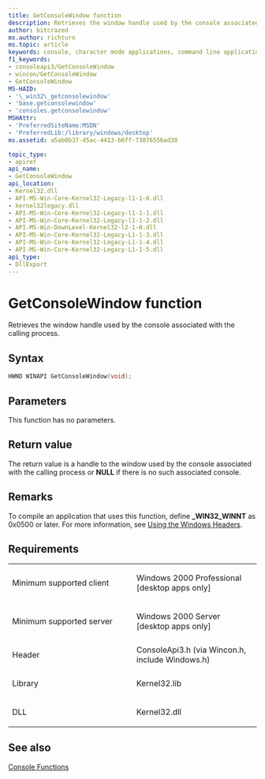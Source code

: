 ```yaml
---
title: GetConsoleWindow function
description: Retrieves the window handle used by the console associated with the calling process.
author: bitcrazed
ms.author: richturn
ms.topic: article
keywords: console, character mode applications, command line applications, terminal applications, console api
f1_keywords:
- consoleapi3/GetConsoleWindow
- wincon/GetConsoleWindow
- GetConsoleWindow
MS-HAID:
- '\_win32\_getconsolewindow'
- 'base.getconsolewindow'
- 'consoles.getconsolewindow'
MSHAttr:
- 'PreferredSiteName:MSDN'
- 'PreferredLib:/library/windows/desktop'
ms.assetid: a5ab0b37-45ac-4413-b6ff-73876556ad38

topic_type:
- apiref
api_name:
- GetConsoleWindow
api_location:
- Kernel32.dll
- API-MS-Win-Core-Kernel32-Legacy-l1-1-0.dll
- kernel32legacy.dll
- API-MS-Win-Core-Kernel32-Legacy-l1-1-1.dll
- API-MS-Win-Core-Kernel32-Legacy-l1-1-2.dll
- API-MS-Win-DownLevel-Kernel32-l2-1-0.dll
- API-MS-Win-Core-Kernel32-Legacy-L1-1-3.dll
- API-MS-Win-Core-Kernel32-Legacy-L1-1-4.dll
- API-MS-Win-Core-Kernel32-Legacy-L1-1-5.dll
api_type:
- DllExport
---
```


# GetConsoleWindow function


Retrieves the window handle used by the console associated with the calling process.

Syntax
------

```C
HWND WINAPI GetConsoleWindow(void);
```

Parameters
----------

This function has no parameters.

Return value
------------

The return value is a handle to the window used by the console associated with the calling process or **NULL** if there is no such associated console.

Remarks
-------

To compile an application that uses this function, define **\_WIN32\_WINNT** as 0x0500 or later. For more information, see [Using the Windows Headers](https://msdn.microsoft.com/library/windows/desktop/aa383745).

Requirements
------------

<table>
<colgroup>
<col width="50%" />
<col width="50%" />
</colgroup>
<tbody>
<tr class="odd">
<td><p>Minimum supported client</p></td>
<td><p>Windows 2000 Professional [desktop apps only]</p></td>
</tr>
<tr class="even">
<td><p>Minimum supported server</p></td>
<td><p>Windows 2000 Server [desktop apps only]</p></td>
</tr>
<tr class="odd">
<td><p>Header</p></td>
<td>ConsoleApi3.h (via Wincon.h, include Windows.h)</td>
</tr>
<tr class="even">
<td><p>Library</p></td>
<td>Kernel32.lib</td>
</tr>
<tr class="odd">
<td><p>DLL</p></td>
<td>Kernel32.dll</td>
</tr>
<tr class="even">
</tr>
<tr class="odd">
</tr>
<tr class="even">
</tr>
</tbody>
</table>

## <span id="see_also"></span>See also


[Console Functions](console-functions.md)

 

 




